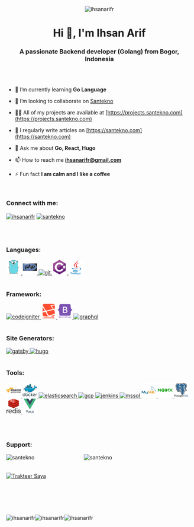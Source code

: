 <p align="center"> <img src="https://komarev.com/ghpvc/?username=ihsanarifr&label=Profile%20views&color=0e75b6&style=flat" alt="ihsanarifr" /> </p>
<h1 align="center">Hi 👋, I'm Ihsan Arif</h1>
<h3 align="center">A passionate Backend developer (Golang) from Bogor, Indonesia</h3>

<br/>
<br/>


- 🌱 I’m currently learning **Go Language**

- 👯 I’m looking to collaborate on [Santekno](https://santekno.com)

- 👨‍💻 All of my projects are available at [https://projects.santekno.com](https://projects.santekno.com)

- 📝 I regularly write articles on [https://santekno.com](https://santekno.com)

- 💬 Ask me about **Go, React, Hugo**

- 📫 How to reach me **ihsanarifr@gmail.com**

- ⚡ Fun fact **I am calm and I like a coffee**

<br/>
<h3 align="left">Connect with me:</h3>
<p align="left">
<a href="https://twitter.com/ihsanarifr" target="blank"><img align="center" src="https://raw.githubusercontent.com/rahuldkjain/github-profile-readme-generator/master/src/images/icons/Social/twitter.svg" alt="ihsanarifr" height="30" width="40" /></a>
<a href="https://www.youtube.com/c/santekno" target="blank"><img align="center" src="https://raw.githubusercontent.com/rahuldkjain/github-profile-readme-generator/master/src/images/icons/Social/youtube.svg" alt="santekno" height="30" width="40" /></a>
</p>
<br/>
<br/>
<h3 align="left">Languages:</h3>
<p align="left"> 
 <a href="https://golang.org" target="_blank" rel="noreferrer"> <img src="https://raw.githubusercontent.com/devicons/devicon/master/icons/go/go-original.svg" alt="go" width="40" height="40"/> </a>
 <a href="https://www.php.net" target="_blank" rel="noreferrer"> <img src="https://raw.githubusercontent.com/devicons/devicon/master/icons/php/php-original.svg" alt="php" width="40" height="40"/> </a>
 <a href="https://git-scm.com/" target="_blank" rel="noreferrer"> <img src="https://www.vectorlogo.zone/logos/git-scm/git-scm-icon.svg" alt="git" width="40" height="40"/> </a>
 <a href="https://www.w3schools.com/cs/" target="_blank" rel="noreferrer"> <img src="https://raw.githubusercontent.com/devicons/devicon/master/icons/csharp/csharp-original.svg" alt="csharp" width="40" height="40"/> </a> 
 <a href="https://www.java.com" target="_blank" rel="noreferrer"> <img src="https://raw.githubusercontent.com/devicons/devicon/master/icons/java/java-original.svg" alt="java" width="40" height="40"/> </a>
<br/>
<br/>
<h3 align="left">Framework:</h3>
<a href="https://codeigniter.com" target="_blank" rel="noreferrer"> <img src="https://cdn.worldvectorlogo.com/logos/codeigniter.svg" alt="codeigniter" width="40" height="40"/> </a>
<a href="https://laravel.com/" target="_blank" rel="noreferrer"> <img src="https://raw.githubusercontent.com/devicons/devicon/master/icons/laravel/laravel-plain-wordmark.svg" alt="laravel" width="40" height="40"/> </a>
<a href="https://getbootstrap.com" target="_blank" rel="noreferrer"> <img src="https://raw.githubusercontent.com/devicons/devicon/master/icons/bootstrap/bootstrap-plain-wordmark.svg" alt="bootstrap" width="40" height="40"/> </a>
<a href="https://graphql.org" target="_blank" rel="noreferrer"> <img src="https://www.vectorlogo.zone/logos/graphql/graphql-icon.svg" alt="graphql" width="40" height="40"/> </a>
<br/>
<br/>
<h3 align="left">Site Generators:</h3>
<a href="https://www.gatsbyjs.com/" target="_blank" rel="noreferrer"> <img src="https://www.vectorlogo.zone/logos/gatsbyjs/gatsbyjs-icon.svg" alt="gatsby" width="40" height="40"/> </a>
<a href="https://gohugo.io/" target="_blank" rel="noreferrer"> <img src="https://api.iconify.design/logos-hugo.svg" alt="hugo" width="40" height="40"/> </a>
<br/>
<br/>
<h3 align="left">Tools:</h3>
<a href="https://aws.amazon.com" target="_blank" rel="noreferrer"> <img src="https://raw.githubusercontent.com/devicons/devicon/master/icons/amazonwebservices/amazonwebservices-original-wordmark.svg" alt="aws" width="40" height="40"/> </a>   
<a href="https://www.docker.com/" target="_blank" rel="noreferrer"> <img src="https://raw.githubusercontent.com/devicons/devicon/master/icons/docker/docker-original-wordmark.svg" alt="docker" width="40" height="40"/> </a> 
<a href="https://www.elastic.co" target="_blank" rel="noreferrer"> <img src="https://www.vectorlogo.zone/logos/elastic/elastic-icon.svg" alt="elasticsearch" width="40" height="40"/> </a>
<a href="https://cloud.google.com" target="_blank" rel="noreferrer"> <img src="https://www.vectorlogo.zone/logos/google_cloud/google_cloud-icon.svg" alt="gcp" width="40" height="40"/> </a>   
<a href="https://www.jenkins.io" target="_blank" rel="noreferrer"> <img src="https://www.vectorlogo.zone/logos/jenkins/jenkins-icon.svg" alt="jenkins" width="40" height="40"/> </a> 
<a href="https://www.microsoft.com/en-us/sql-server" target="_blank" rel="noreferrer"> <img src="https://www.svgrepo.com/show/303229/microsoft-sql-server-logo.svg" alt="mssql" width="40" height="40"/> </a> 
<a href="https://www.mysql.com/" target="_blank" rel="noreferrer"> <img src="https://raw.githubusercontent.com/devicons/devicon/master/icons/mysql/mysql-original-wordmark.svg" alt="mysql" width="40" height="40"/> </a> 
<a href="https://www.nginx.com" target="_blank" rel="noreferrer"> <img src="https://raw.githubusercontent.com/devicons/devicon/master/icons/nginx/nginx-original.svg" alt="nginx" width="40" height="40"/> </a>  
<a href="https://www.postgresql.org" target="_blank" rel="noreferrer"> <img src="https://raw.githubusercontent.com/devicons/devicon/master/icons/postgresql/postgresql-original-wordmark.svg" alt="postgresql" width="40" height="40"/> </a> 
<a href="https://redis.io" target="_blank" rel="noreferrer"> <img src="https://raw.githubusercontent.com/devicons/devicon/master/icons/redis/redis-original-wordmark.svg" alt="redis" width="40" height="40"/> </a> 
<a href="https://vuejs.org/" target="_blank" rel="noreferrer"> <img src="https://raw.githubusercontent.com/devicons/devicon/master/icons/vuejs/vuejs-original-wordmark.svg" alt="vuejs" width="40" height="40"/> </a> 
</p>
<br/>
<br/>
<h3 align="left">Support:</h3>
<p><a href="https://www.buymeacoffee.com/santekno"> <img align="left" src="https://cdn.buymeacoffee.com/buttons/v2/default-yellow.png" height="50" width="210" alt="santekno" /></a><a href="https://ko-fi.com/santekno"> <img align="left" src="https://cdn.ko-fi.com/cdn/kofi3.png?v=3" height="50" width="210" alt="santekno" /></a>
<a href="https://trakteer.id/ihsan-arif-yejsc/tip" target="_blank"><img id="wse-buttons-preview" src="https://cdn.trakteer.id/images/embed/trbtn-red-1.png" height="50" style="border:0px;height:50px;" alt="Trakteer Saya"></a>
</p>
<br/>
<br/>
<br/>
<br/>
<p align="left">
  <img align="left" src="https://github-readme-stats.vercel.app/api?username=ihsanarifr&show_icons=true&locale=en" alt="ihsanarifr" />
</p>
<p align="left">
  <img align="left" src="https://github-readme-streak-stats.herokuapp.com/?user=ihsanarifr&" alt="ihsanarifr" />
</p>
<p align="left">
  <img align="left" src="https://github-readme-stats.vercel.app/api/top-langs?username=ihsanarifr&show_icons=true&locale=en&layout=compact" alt="ihsanarifr" />
</p>
